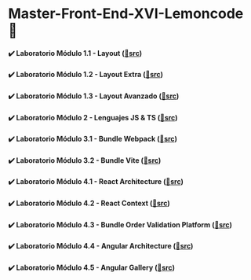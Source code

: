 # Master-Front-End-XVI-Lemoncode 🍋

#### ✔️ Laboratorio Módulo 1.1 - Layout ([📁src](/01.1%20-%20Lab%20-%20Layout/))

#### ✔️ Laboratorio Módulo 1.2 - Layout Extra ([📁src](/01.2%20-%20Lab%20-%20Layout%20-%20Extra/))

#### ✔️ Laboratorio Módulo 1.3 - Layout Avanzado ([📁src](/01.3%20-%20Lab%20-%20Layout%20-%20Avanzado/))

#### ✔️ Laboratorio Módulo 2 - Lenguajes JS & TS ([📁src](/02%20-%20Lab%20-%20Lenguajes/))

#### ✔️ Laboratorio Módulo 3.1 - Bundle Webpack ([📁src](https://github.com/oleojake/webpack-bundle))

#### ✔️ Laboratorio Módulo 3.2 - Bundle Vite ([📁src](https://github.com/oleojake/vite-bundle))

#### ✔️ Laboratorio Módulo 4.1 - React Architecture ([📁src](/04%20-%20Lab%20-%20React%20-%20Basic))

#### ✔️ Laboratorio Módulo 4.2 - React Context ([📁src](/04_Lab_React_Context))

#### ✔️ Laboratorio Módulo 4.3 - Bundle Order Validation Platform ([📁src](/04_Lab_React_Order_Detail_Challenge))

#### ✔️ Laboratorio Módulo 4.4 - Angular Architecture ([📁src](/04-lab-basic-pod-architecture-angular))

#### ✔️ Laboratorio Módulo 4.5 - Angular Gallery ([📁src](/04-lab-angular-gallery))
